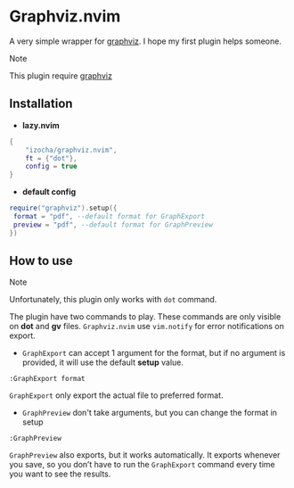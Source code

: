 # Graphviz.nvim

A very simple wrapper for [graphviz](https://graphviz.org/). I hope my first plugin helps someone.

> [!NOTE]
> This plugin require [graphviz](https://graphviz.org/)

## Installation

- **lazy.nvim**

```lua
{
    "izocha/graphviz.nvim",
    ft = {"dot"},
    config = true
}
```

- **default config**

```lua
require("graphviz").setup({
 format = "pdf", --default format for GraphExport
 preview = "pdf", --default format for GraphPreview
})
```

## How to use

> [!NOTE]
> Unfortunately, this plugin only works with `dot` command.

The plugin have two commands to play. These commands are only visible on **dot** and **gv** files.
`Graphviz.nvim` use `vim.notify` for error notifications on export.

- `GraphExport` can accept 1 argument for the format, but if no argument is provided, it will use the default **setup** value.

```vim
:GraphExport format
```

`GraphExport` only export the actual file to preferred format.

- `GraphPreview` don't take arguments, but you can change the format in setup

```vim
:GraphPreview
```

`GraphPreview` also exports, but it works automatically. It exports whenever you save, so you don’t have to run the `GraphExport` command every time you want to see the results.
